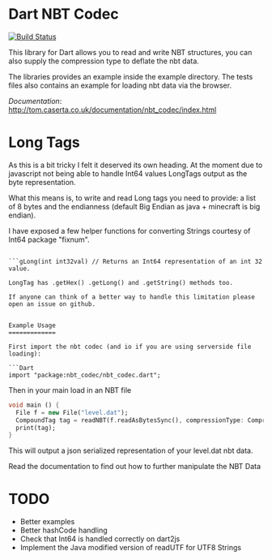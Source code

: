 Dart NBT Codec
==============
[![Build Status](https://drone.io/github.com/TomCaserta/dart_nbt_codec/status.png)](https://drone.io/github.com/TomCaserta/dart_nbt_codec/latest)

This library for Dart allows you to read and write NBT structures, you can also supply the compression type to deflate the nbt data.

The libraries provides an example inside the example directory. The tests files also contains an example for loading nbt data via the browser.


*Documentation*:  http://tom.caserta.co.uk/documentation/nbt_codec/index.html

Long Tags
=========

As this is a bit tricky I felt it deserved its own heading. At the moment due to javascript not being able to handle Int64 values LongTags output as the byte representation.

What this means is, to write and read Long tags you need to provide: a list of 8 bytes and the endianness (default Big Endian as java + minecraft is big endian).

I have exposed a few helper functions for converting Strings courtesy of Int64 package "fixnum". 

```gLongStr(String value) // Returns an Int64 representation of [value]

```gLong(int int32val) // Returns an Int64 representation of an int 32 value.

LongTag has .getHex() .getLong() and .getString() methods too.

If anyone can think of a better way to handle this limitation please open an issue on github.


Example Usage
=============

First import the nbt codec (and io if you are using serverside file loading):

```Dart
import "package:nbt_codec/nbt_codec.dart";
```

Then in your main load in an NBT file

```Dart
void main () {
  File f = new File("level.dat");
  CompoundTag tag = readNBT(f.readAsBytesSync(), compressionType: CompressionType.G_ZIP);
  print(tag);
}
```

This will output a json serialized representation of your level.dat nbt data.

Read the documentation to find out how to further manipulate the NBT Data


TODO
====

- Better examples
- Better hashCode handling
- Check that Int64 is handled correctly on dart2js
- Implement the Java modified version of readUTF for UTF8 Strings

